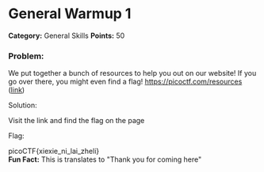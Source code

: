 # General Warmup 1
__Category:__ General Skills
__Points:__ 50

### Problem:

We put together a bunch of resources to help you out on our website! If you go over there, you might even find a flag! https://picoctf.com/resources ([link](https://picoctf.com/resources))

Solution:

Visit the link and find the flag on the page

Flag:

picoCTF{xiexie_ni_lai_zheli}  
__Fun Fact:__ This is translates to "Thank you for coming here"
